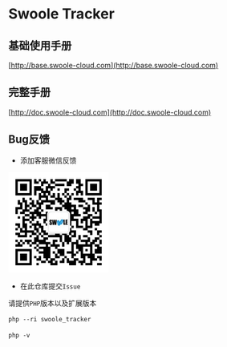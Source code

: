 # Swoole Tracker

## 基础使用手册

[http://base.swoole-cloud.com](http://base.swoole-cloud.com)

## 完整手册

[http://doc.swoole-cloud.com](http://doc.swoole-cloud.com)

## Bug反馈

* 添加客服微信反馈

<img src="./wechat.png" width="200px" />

* 在此仓库提交`Issue`

请提供`PHP`版本以及扩展版本

```shell
php --ri swoole_tracker

php -v
```
